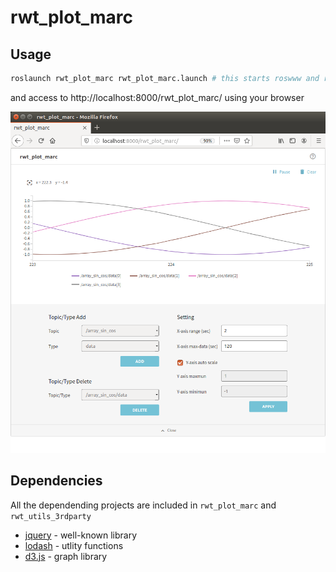 rwt_plot_marc
========

Usage
-----
```sh
roslaunch rwt_plot_marc rwt_plot_marc.launch # this starts roswww and rosbridge_server
```

and access to http://localhost:8000/rwt_plot_marc/ using your browser

![rwt_plot_marc.png](images/rwt_plot_marc.png "rwt_plot_marc.png")

Dependencies
------------
All the dependending projects are included in `rwt_plot_marc` and `rwt_utils_3rdparty`

* [jquery](http://jquery.com) - well-known library
* [lodash](https://github.com/lodash/lodash) - utlity functions
* [d3.js](http://d3js.org/) - graph library